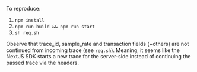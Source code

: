 To reproduce:

1. `npm install`
2. `npm run build && npm run start`
3. `sh req.sh`

Observe that trace_id, sample_rate and transaction fields (+others) are not continued from incoming trace (see `req.sh`). Meaning, it seems like the NextJS SDK starts a new trace for the server-side instead of continuing the passed trace via the headers. 